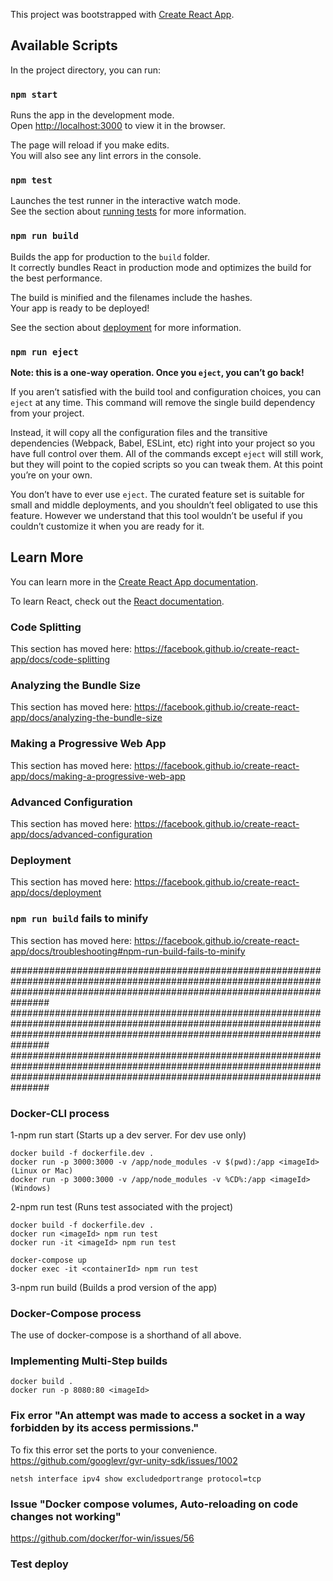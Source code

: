 This project was bootstrapped with [Create React App](https://github.com/facebook/create-react-app).

## Available Scripts

In the project directory, you can run:

### `npm start`

Runs the app in the development mode.<br>
Open [http://localhost:3000](http://localhost:3000) to view it in the browser.

The page will reload if you make edits.<br>
You will also see any lint errors in the console.

### `npm test`

Launches the test runner in the interactive watch mode.<br>
See the section about [running tests](https://facebook.github.io/create-react-app/docs/running-tests) for more information.

### `npm run build`

Builds the app for production to the `build` folder.<br>
It correctly bundles React in production mode and optimizes the build for the best performance.

The build is minified and the filenames include the hashes.<br>
Your app is ready to be deployed!

See the section about [deployment](https://facebook.github.io/create-react-app/docs/deployment) for more information.

### `npm run eject`

**Note: this is a one-way operation. Once you `eject`, you can’t go back!**

If you aren’t satisfied with the build tool and configuration choices, you can `eject` at any time. This command will remove the single build dependency from your project.

Instead, it will copy all the configuration files and the transitive dependencies (Webpack, Babel, ESLint, etc) right into your project so you have full control over them. All of the commands except `eject` will still work, but they will point to the copied scripts so you can tweak them. At this point you’re on your own.

You don’t have to ever use `eject`. The curated feature set is suitable for small and middle deployments, and you shouldn’t feel obligated to use this feature. However we understand that this tool wouldn’t be useful if you couldn’t customize it when you are ready for it.

## Learn More

You can learn more in the [Create React App documentation](https://facebook.github.io/create-react-app/docs/getting-started).

To learn React, check out the [React documentation](https://reactjs.org/).

### Code Splitting

This section has moved here: https://facebook.github.io/create-react-app/docs/code-splitting

### Analyzing the Bundle Size

This section has moved here: https://facebook.github.io/create-react-app/docs/analyzing-the-bundle-size

### Making a Progressive Web App

This section has moved here: https://facebook.github.io/create-react-app/docs/making-a-progressive-web-app

### Advanced Configuration

This section has moved here: https://facebook.github.io/create-react-app/docs/advanced-configuration

### Deployment

This section has moved here: https://facebook.github.io/create-react-app/docs/deployment

### `npm run build` fails to minify

This section has moved here: https://facebook.github.io/create-react-app/docs/troubleshooting#npm-run-build-fails-to-minify

###############################################################################################################################################################################
###############################################################################################################################################################################
###############################################################################################################################################################################

### Docker-CLI process

1-npm run start (Starts up a dev server. For dev use only)
```
docker build -f dockerfile.dev .
docker run -p 3000:3000 -v /app/node_modules -v $(pwd):/app <imageId>    (Linux or Mac)
docker run -p 3000:3000 -v /app/node_modules -v %CD%:/app <imageId>      (Windows)
```

2-npm run test (Runs test associated with the project)
```
docker build -f dockerfile.dev .
docker run <imageId> npm run test
docker run -it <imageId> npm run test
```
```
docker-compose up
docker exec -it <containerId> npm run test
```

3-npm run build (Builds a prod version of the app)

### Docker-Compose process

The use of docker-compose is a shorthand of all above.

### Implementing Multi-Step builds
```
docker build .
docker run -p 8080:80 <imageId>
```

### Fix error "An attempt was made to access a socket in a way forbidden by its access permissions."

To fix this error set the ports to your convenience. https://github.com/googlevr/gvr-unity-sdk/issues/1002
```
netsh interface ipv4 show excludedportrange protocol=tcp
```

### Issue "Docker compose volumes, Auto-reloading on code changes not working"

https://github.com/docker/for-win/issues/56

### Test deploy